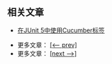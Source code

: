 ## 相关文章

+ [在JUnit 5中使用Cucumber标签](http://tu-yucheng.github.io/bdd/2023/05/09/junit-cucumber-tags.html)

- 更多文章： [[<-- prev]](../cucumber-1/README.md)
- 更多文章： [[next -->]](../cucumber-spring/README.md)